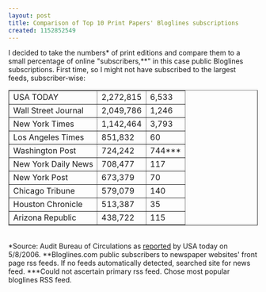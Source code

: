 ```yaml
---
layout: post
title: Comparison of Top 10 Print Papers' Bloglines subscriptions
created: 1152852549
---
```

I decided to take the numbers* of print editions and compare them to a small percentage of online "subscribers,**" in this case public Bloglines subscriptions. First time, so I might not have subscribed to the largest feeds, subscriber-wise:

<table border = "1">
<tr>
<td>USA TODAY</td>      <td>2,272,815</td><td>6,533</td></tr><tr>
<td>Wall Street Journal</td>   	<td>2,049,786 </td>   <td>1,246</td>  </tr><tr>
<td>New York Times 	</td>          <td>1,142,464 </td>   <td>3,793</td>  </tr><tr>
<td>Los Angeles Times 	</td>  <td>851,832   </td>   <td>60</td> </tr><tr> 
<td>Washington Post 	</td>  <td>724,242    </td>  <td>744***</td> </tr><tr> 
<td>New York Daily News 	</td>  <td>708,477 </td>     <td>117</td>  </tr><tr>
<td>New York Post 	       </td>   <td>673,379   </td>   <td>70</td>  </tr><tr>
<td>Chicago Tribune 	</td>  <td>579,079  </td>  <td> 140</td></tr><tr>  
<td>Houston Chronicle </td>  	<td>513,387  </td>   <td> 35</td></tr><tr>  
<td>Arizona Republic 	</td>  <td>438,722  </td>   <td> 115</td></tr><tr>  
</table>

<br>
*Source: Audit Bureau of Circulations as <a href="http://www.usatoday.com/money/media/2006-05-08-newspaper-circulation_x.htm" target="_blank">reported</a> by USA today on 5/8/2006.
**Bloglines.com public subscribers to newspaper websites' front page rss feeds. If no feeds automatically detected, searched site for news feed.
***Could not ascertain primary rss feed. Chose most popular bloglines RSS feed.
